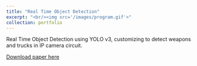 ```yaml
---
title: "Real Time Object Detection"
excerpt: "<br/><img src='/images/program.gif'>"
collection: portfolio
---
```


Real Time Object Detection using YOLO v3, customizing to detect weapons and trucks in IP camera circuit.

[Download paper here](http://roher1727.github.io/files/providence.pdf)
